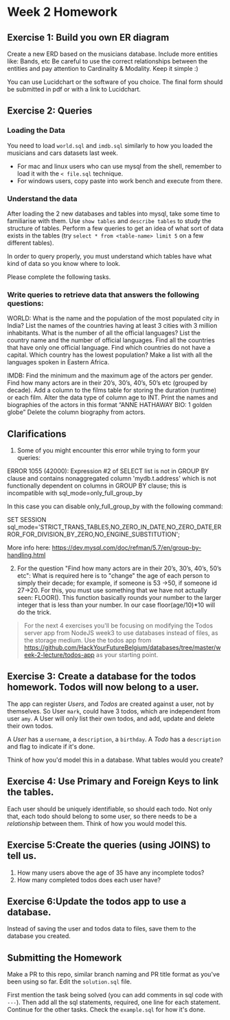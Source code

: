 # Week 2 Homework


## Exercise 1: Build you own ER diagram

Create a  new ERD based on the musicians database.
Include more entities like: Bands,  etc
Be careful to use the correct relationships between the entities and pay attention to Cardinality & Modality. 
Keep it simple :)

You can use Lucidchart or the software of you choice. The final form should be submitted in pdf or with a link to Lucidchart. 

## Exercise 2: Queries

### Loading the Data

You need to load `world.sql` and `imdb.sql`  similarly to how you loaded the musicians and cars datasets last week.

- For mac and linux users who can use mysql from the shell, remember to load it with the `< file.sql` technique.
- For windows users, copy paste into work bench and execute from there.


### Understand the data

After loading the 2 new databases and tables into mysql, take some time to familiarise with them. Use `show tables` and `describe tables` to study the structure of tables. Perform a few queries to get an idea of what sort of data exists in the tables (try `select * from <table-name> limit 5` on a few different tables).

In order to query properly, you must understand which tables have what kind of data so you know where to look.

Please complete the following tasks.


### Write queries to retrieve data that answers the following questions:

WORLD:
What is the name and the population of the most populated city in India?
List the names of the countries having at least 3 cities with 3 million inhabitants.
What is the number of all the official languages? 
List the country name and the number of official languages.
Find all the countries that have only one official language.
Find which countries do not have a capital.
Which country has the lowest population?
Make a list with all the languages spoken in Eastern Africa.

IMDB:
Find the minimum and the maximum age of the actors per gender.
Find how many actors are in their 20’s, 30’s, 40’s, 50’s etc (grouped by decade).
Add a column to the films table for storing the duration (runtime) or each film.
Alter the data type of column age to INT.
Print the names and biographies of the actors in this format “ANNE HATHAWAY BIO: 1 golden globe”
Delete the column biography from actors.


## Clarifications
1. Some of you might encounter this error while trying to form your queries:

ERROR 1055 (42000): Expression #2 of SELECT list is not in GROUP BY clause and contains nonaggregated column 'mydb.t.address' which is not functionally dependent on columns in GROUP BY clause; this is incompatible with sql_mode=only_full_group_by 

In this case you can disable only_full_group_by with the following command:

SET SESSION sql_mode='STRICT_TRANS_TABLES,NO_ZERO_IN_DATE,NO_ZERO_DATE,ERROR_FOR_DIVISION_BY_ZERO,NO_ENGINE_SUBSTITUTION';

More info here: https://dev.mysql.com/doc/refman/5.7/en/group-by-handling.html

2. For the question "Find how many actors are in their 20’s, 30’s, 40’s, 50’s etc":
What is required here is to "change" the age of each person to simply their decade; for example, if someone is 53 ->50, if someone id 27->20. For this, you must use something that we have not actually seen: FLOOR(). This function basically rounds your number to the larger integer that is less than your number. In our case floor(age/10)*10 will do the trick.

> For the next 4 exercises you'll be focusing on modifying the Todos server app from NodeJS week3 to use databases instead of files, as the storage medium. Use the todos app from https://github.com/HackYourFutureBelgium/databases/tree/master/week-2-lecture/todos-app as your starting point.

## Exercise 3: Create a database for the todos homework. Todos will now belong to a user.

The app can register *Users*, and *Todos* are created against a user, not by themselves. So User `mark`, could have 3 todos, which are independent from user `amy`. A User will only list their own todos, and add, update and delete their own todos.

A *User* has a `username`, a `description`, a `birthday`.
A *Todo* has a `description` and flag to indicate if it's done.

Think of how you'd model this in a database. What tables would you create?

## Exercise 4: Use Primary and Foreign Keys to link the tables.

Each user should be uniquely identifiable, so should each todo. Not only that, each todo should belong to some user, so there needs to be a *relationship* between them. Think of how you would model this.

## Exercise 5:Create the queries (using JOINS) to tell us.

1. How many users above the age of 35 have any incomplete todos?
1. How many completed todos does each user have?

## Exercise 6:Update the todos app to use a database.

Instead of saving the user and todos data to files, save them to the database you created.

## Submitting the Homework

Make a PR to this repo, similar branch naming and PR title format as you've been using so far.
Edit the `solution.sql` file.

First mention the task being solved (you can add comments in sql code with `---`). Then add all the sql statements, required, one line for each statement. Continue for the other tasks. Check the `example.sql` for how it's done.

